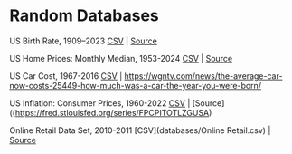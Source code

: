 # Random Databases

US Birth Rate, 1909–2023 [CSV](databases/US_Births_and_General_Fertility_Rates.csv) | [Source](https://www.cdc.gov/nchs/data-visualization/natality-trends/index.htm)

US Home Prices: Monthly Median, 1953-2024 [CSV](databases/US_Home_Prices_Monthly_Median.csv) | [Source](https://dqydj.com/historical-home-prices/)

US Car Cost, 1967-2016 [CSV](databases/US_Car_Cost.csv) | https://wgntv.com/news/the-average-car-now-costs-25449-how-much-was-a-car-the-year-you-were-born/

US Inflation: Consumer Prices, 1960-2022 [CSV](databases/US_Inflation_Consumer_Prices.csv) | [Source]((https://fred.stlouisfed.org/series/FPCPITOTLZGUSA)

Online Retail Data Set, 2010-2011 [CSV](databases/Online Retail.csv) | [Source](https://www.kaggle.com/datasets/vijayuv/onlineretail)
